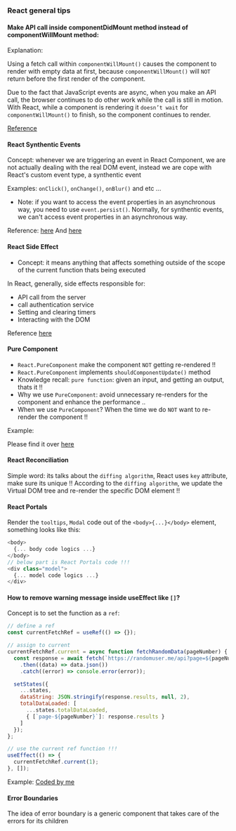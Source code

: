 ### React general tips


#### Make API call inside componentDidMount method instead of componentWillMount method:

Explanation:

Using a fetch call within `componentWillMount()` causes the component to render with empty data at first, because `componentWillMount()` will `NOT` return before the first render of the component.

Due to the fact that JavaScript events are async, when you make an API call, the browser continues to do other work while the call is still in motion. With React, while a component is rendering it `doesn’t wait` for `componentWillMount()` to finish, so the component continues to render.

<a href="https://dev.to/torianne02/componentwillmount-vs-componentdidmount-5f0n" target="_blank">Reference</a>



#### React Synthentic Events

Concept: whenever we are triggering an event in React Component, we are not actually dealing with the real DOM event, instead we are cope with React's custom event type, a synthentic event

Examples: `onClick()`, `onChange()`, `onBlur()` and etc ...

* Note: if you want to access the event properties in an asynchronous way, you need to use `event.persist()`. Normally, for synthentic events, we can't access event properties in an asynchronous way.

Reference: <a href="https://dev.to/nagwan/react-synthetic-events-34e5" target="_blank">here</a> And <a href="https://reactjs.org/docs/events.html" target="_blank">here</a>



#### React Side Effect

- Concept: it means anything that affects something outside of the scope of the current function thats being executed 
<!-- 影响与当前函数运行范围以外的（代码/功能） -->

In React, generally, side effects responsible for:
- API call from the server
- call authentication service
- Setting and clearing timers
- Interacting with the DOM

Reference <a href="https://frontarm.com/james-k-nelson/introduction-to-react-effects/" target="_blank">here</a>



#### Pure Component

- `React.PureComponent` make the component `NOT` getting re-rendered !!
- `React.PureComponent` implements `shouldComponentUpdate()` method
- Knowledge recall: `pure function`: given an input, and getting an output, thats it !!
- Why we use `PureComponent`: avoid unnecessary re-renders for the component and enhance the performance ..
- When we use `PureComponent`? When the time we do `NOT` want to re-render the component !! 

Example:

Please find it over <a href="https://stackblitz.com/edit/react-h8oehs?file=src%2FParentComponent.js" target="_blank">here</a>



#### React Reconciliation

Simple word: its talks about the `diffing algorithm`, React uses `key` attribute, make sure its unique !!
According to the `diffing algorithm`, we update the Virtual DOM tree and re-render the specific DOM element !!



#### React Portals

Render the `tooltips`, `Modal` code out of the `<body>{...}</body>` element, something looks like this:

```js
<body>
  {... body code logics ...}
</body>
// below part is React Portals code !!!
<div class="model"> 
  {... model code logics ...}
</div>
```


#### How to remove warning message inside useEffect like `[]`?

Concept is to set the function as a `ref`:

```js
// define a ref
const currentFetchRef = useRef(() => {});

// assign to current
currentFetchRef.current = async function fetchRandomData(pageNumber) {
  const response = await fetch(`https://randomuser.me/api?page=${pageNumber}`)
    .then((data) => data.json())
    .catch((error) => console.error(error));

  setStates({
    ...states,
    dataString: JSON.stringify(response.results, null, 2),
    totalDataLoaded: [
      ...states.totalDataLoaded,
      { [`page-${pageNumber}`]: response.results }
    ]
  });
};

// use the current ref function !!!
useEffect(() => {
  currentFetchRef.current(1);
}, []);
```

Example: <a href="https://codesandbox.io/s/hungry-brook-qb0g9?file=/src/App.js">Coded by me</a>

#### Error Boundaries

The idea of error boundary is a generic component that takes care of the errors for its children

